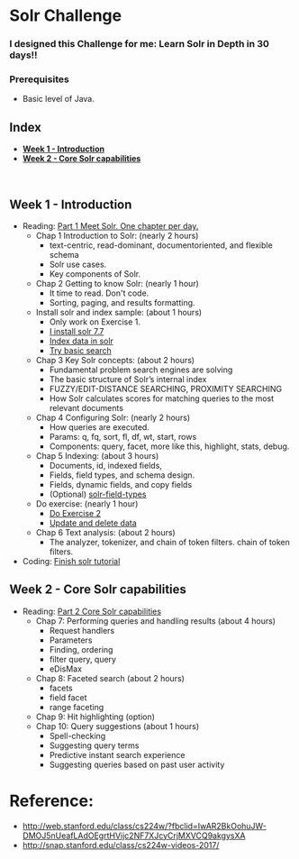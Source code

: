 # Solr Challenge

### I designed this Challenge for me: Learn Solr in Depth in 30 days!!

### Prerequisites
* Basic level of Java.

## Index
 - **[Week 1 - Introduction](https://github.com/quangvu0702/Solr_challenge/new/master?readme=1#week-1---introduction)**
 - **[Week 2 - Core Solr capabilities](https://github.com/quangvu0702/Solr_Challenge/blob/master/README.md#week-2---core-solr-capabilities)**
<br>

## Week 1 - Introduction

- Reading: [Part 1 Meet Solr. One chapter per day.](https://livebook.manning.com/book/solr-in-action/about-this-book/)
  * Chap 1 Introduction to Solr: (nearly 2 hours)
    - text-centric, read-dominant, documentoriented, and flexible schema
    - Solr use cases.
    - Key components of Solr.
  * Chap 2 Getting to know Solr: (nearly 1 hour)
    - It time to read. Don't code.
    - Sorting, paging, and results formatting.
  * Install solr and index sample: (about 1 hours)
    - Only work on Exercise 1.
    - [I install solr 7.7](http://lucene.apache.org/solr/guide/7_7/solr-tutorial.html#solr-tutorial)
    - [Index data in solr](http://lucene.apache.org/solr/guide/7_7/solr-tutorial.html#index-the-techproducts-data)
    - [Try basic search](http://lucene.apache.org/solr/guide/7_7/solr-tutorial.html#tutorial-searching)
  * Chap 3 Key Solr concepts: (about 2 hours)
    - Fundamental problem search engines are solving 
    - The basic structure of Solr’s internal index
    - FUZZY/EDIT-DISTANCE SEARCHING, PROXIMITY SEARCHING
    - How Solr calculates scores for matching queries to the most relevant documents
  * Chap 4 Configuring Solr: (nearly 2 hours)
    - How queries are executed.
    - Params: q, fq, sort, fl, df, wt, start, rows
    - Components: query, facet, more like this, highlight, stats, debug.
  * Chap 5 Indexing: (about 3 hours)
    - Documents, id, indexed fields, 
    - Fields, field types, and schema design.
    - Fields, dynamic fields, and copy fields
    - (Optional) [solr-field-types](http://lucene.apache.org/solr/guide/7_7/solr-field-types.html)
  * Do exercise: (nearly 1 hour)
    - [Do Exercise 2](http://lucene.apache.org/solr/guide/7_7/solr-tutorial.html#exercise-2)
    - [Update and delete data](http://lucene.apache.org/solr/guide/7_7/solr-tutorial.html#exercise-3)
  * Chap 6 Text analysis: (about 2 hours)
    - The analyzer, tokenizer, and chain of token filters.
chain of token filters.
- Coding: [Finish solr tutorial](http://lucene.apache.org/solr/guide/7_7/solr-tutorial.html#solr-tutorial)

## Week 2 - Core Solr capabilities

- Reading: [Part 2 Core Solr capabilities](https://livebook.manning.com/book/solr-in-action/about-this-book/)
  * Chap 7: Performing queries and handling results (about 4 hours)
    - Request handlers
    - Parameters
    - Finding, ordering
    - filter query, query
    - eDisMax
  * Chap 8: Faceted search (about 2 hours)
    - facets
    - field facet
    - range faceting
  * Chap 9: Hit highlighting (option)
  * Chap 10: Query suggestions (about 1 hours)
    - Spell-checking
    - Suggesting query terms
    - Predictive instant search experience
    - Suggesting queries based on past user activity
    
# Reference:

- http://web.stanford.edu/class/cs224w/?fbclid=IwAR2BkOohuJW-DMOJ5nUeafLAdOEgrtHVijc2NF7XJcyCrjMXVCQ9akgysXA
- http://snap.stanford.edu/class/cs224w-videos-2017/
